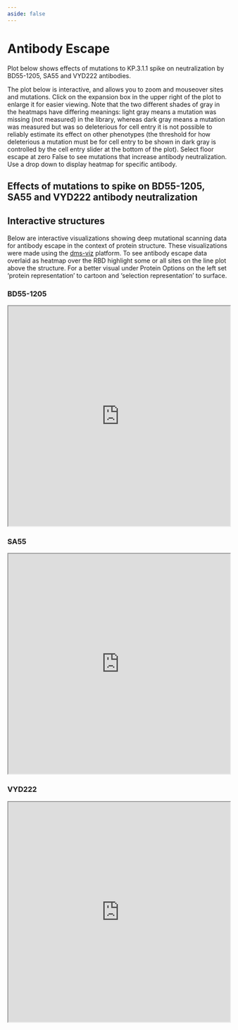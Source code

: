 ```yaml
---
aside: false
---
```


# Antibody Escape

Plot below shows effects of mutations to KP.3.1.1 spike on neutralization by BD55-1205, SA55 and VYD222 antibodies. 

The plot below is interactive, and allows you to zoom and mouseover sites and mutations. Click on the expansion box in the upper right of the plot to enlarge it for easier viewing. Note that the two different shades of gray in the heatmaps have differing meanings: light gray means a mutation was missing (not measured) in the library, whereas dark gray means a mutation was measured but was so deleterious for cell entry it is not possible to reliably estimate its effect on other phenotypes (the threshold for how deleterious a mutation must be for cell entry to be shown in dark gray is controlled by the cell entry slider at the bottom of the plot). Select floor escape at zero False to see mutations that increase antibody neutralization. Use a drop down to display heatmap for specific antibody.

## Effects of mutations to spike on BD55-1205, SA55 and VYD222 antibody neutralization

<Figure caption="BD55-1205, SA55 and VYD222 antibody escape">
    <Altair :showShadow="true" :spec-url="'htmls/antibody_escape_faceted.html'"></Altair>
</Figure>



## Interactive structures

Below are interactive visualizations showing deep mutational scanning data for antibody escape in the context of protein structure. These visualizations were made using the [dms-viz](https://dms-viz.github.io/dms-viz-docs/) platform. To see antibody escape data overlaid as heatmap over the RBD highlight some or all sites on the line plot above the structure. For a better visual under Protein Options on the left set ‘protein representation’ to cartoon and ‘selection representation’ to surface.

### BD55-1205
<iframe src="https://dms-viz.github.io/v0/?data=https%3A%2F%2Fraw.githubusercontent.com%2Fdms-vep%2FSARS-CoV-2_KP.3.1.1_spike_DMS%2Frefs%2Fheads%2Fmain%2Fresults%2Fdms-viz%2Fdms-viz_BD55-1205.json" width="100%" height="500px"></iframe>

### SA55
<iframe src="https://dms-viz.github.io/v0/?data=https%3A%2F%2Fraw.githubusercontent.com%2Fdms-vep%2FSARS-CoV-2_KP.3.1.1_spike_DMS%2Frefs%2Fheads%2Fmain%2Fresults%2Fdms-viz%2Fdms-viz_SA55.json" width="100%" height="500px"></iframe>

### VYD222
<iframe src="https://dms-viz.github.io/v0/?data=https%3A%2F%2Fraw.githubusercontent.com%2Fdms-vep%2FSARS-CoV-2_KP.3.1.1_spike_DMS%2Frefs%2Fheads%2Fmain%2Fresults%2Fdms-viz%2Fdms-viz_VYD222.json" width="100%" height="500px"></iframe>